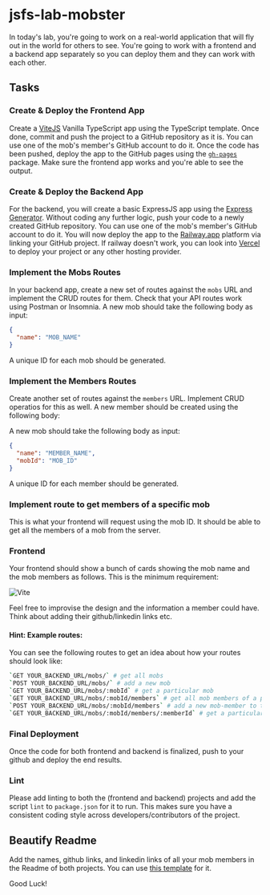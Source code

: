 # jsfs-lab-mobster

In today's lab, you're going to work on a real-world application that will fly out in the world for others to see. You're going to work with a frontend and a backend app separately so you can deploy them and they can work with each other.

## Tasks

### Create & Deploy the Frontend App

Create a [ViteJS](https://vitejs.dev/guide/) Vanilla TypeScript app using the TypeScript template. Once done, commit and push the project to a GitHub repository as it is. You can use one of the mob's member's GitHub account to do it. Once the code has been pushed, deploy the app to the GitHub pages using the [`gh-pages`](https://www.npmjs.com/package/gh-pages) package.
Make sure the frontend app works and you're able to see the output.

### Create & Deploy the Backend App

For the backend, you will create a basic ExpressJS app using the [Express Generator](<(https://expressjs.com/en/starter/generator.html)>). Without coding any further logic, push your code to a newly created GitHub repository. You can use one of the mob's member's GitHub account to do it. You will now deploy the app to the [Railway.app](https://railway.app/) platform via linking your GitHub project.
If railway doesn't work, you can look into [Vercel](https://vercel.com/guides/using-express-with-vercel) to deploy your project or any other hosting provider.

### Implement the Mobs Routes

In your backend app, create a new set of routes against the `mobs` URL and implement the CRUD routes for them. Check that your API routes work using Postman or Insomnia. A new mob should take the following body as input:

```json
{
  "name": "MOB_NAME"
}
```

A unique ID for each mob should be generated.

### Implement the Members Routes

Create another set of routes against the `members` URL. Implement CRUD operatios for this as well. A new member should be created using the following body:

A new mob should take the following body as input:

```json
{
  "name": "MEMBER_NAME",
  "mobId": "MOB_ID"
}
```

A unique ID for each member should be generated.

### Implement route to get members of a specific mob

This is what your frontend will request using the mob ID. It should be able to get all the members of a mob from the server.

### Frontend

Your frontend should show a bunch of cards showing the mob name and the mob members as follows. This is the minimum requirement:

![Vite](./mobster-fe.png) <!-- {style="width:800px;padding:10px;" class="plain fade-in"} -->

Feel free to improvise the design and the information a member could have. Think about adding their github/linkedin links etc.

#### Hint: Example routes:

You can see the following routes to get an idea about how your routes should look like:

```bash
`GET YOUR_BACKEND_URL/mobs/` # get all mobs
`POST YOUR_BACKEND_URL/mobs/` # add a new mob
`GET YOUR_BACKEND_URL/mobs/:mobId` # get a particular mob
`GET YOUR_BACKEND_URL/mobs/:mobId/members` # get all mob members of a particular mob
`POST YOUR_BACKEND_URL/mobs/:mobId/members` # add a new mob-member to the mob
`GET YOUR_BACKEND_URL/mobs/:mobId/members/:memberId` # get a particular mob-member of a particular mob
```

### Final Deployment

Once the code for both frontend and backend is finalized, push to your github and deploy the end results.

### Lint

Please add linting to both the (frontend and backend) projects and add the script `lint` to `package.json` for it to run. This makes sure you have a consistent coding style across developers/contributors of the project.

## Beautify Readme

Add the names, github links, and linkedin links of all your mob members in the Readme of both projects. You can use [this template](https://github.com/othneildrew/Best-README-Template) for it.

Good Luck!
